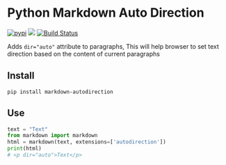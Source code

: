 # Python Markdown Auto Direction

[![pypi](https://img.shields.io/pypi/v/markdown-autodirection.svg?style=flat)][pypi-url]
[![](https://img.shields.io/pypi/l/markdown-autodirection.svg?style=flat)][license-url]
[![Build Status](https://travis-ci.org/aliva/python-markdown-autodirection.svg?branch=master)][travis-url]

[pypi-url]: https://pypi.org/project/markdown-autodirection/
[license-url]: LICENSE
[travis-url]: https://travis-ci.org/aliva/python-markdown-autodirection

Adds `dir="auto"` attribute to paragraphs,
This will help browser to set text direction based on the content of current paragraphs

## Install

```
pip install markdown-autodirection
```

## Use

```python
text = "Text"
from markdown import markdown
html = markdown(text, extensions=['autodirection'])
print(html)
# <p dir="auto">Text</p>
```
